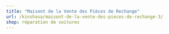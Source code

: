 ```yaml
---
title: "Maisont de la Vente des Pièces de Rechange"
url: /kinshasa/maisont-de-la-vente-des-pieces-de-rechange-3/
shop: réparation de voitures
---
```


